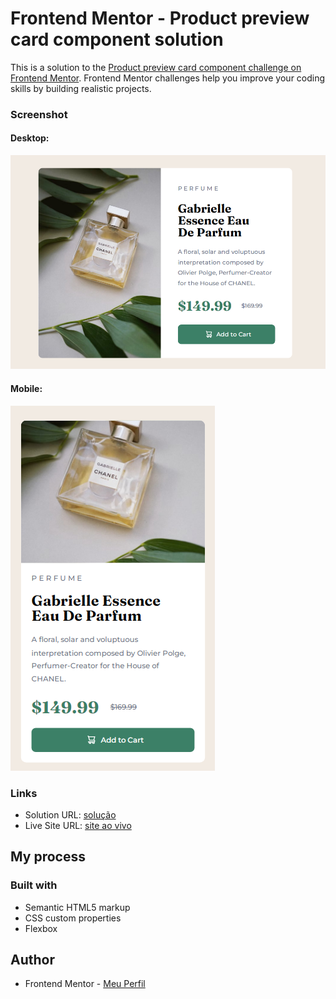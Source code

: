 # Frontend Mentor - Product preview card component solution

This is a solution to the [Product preview card component challenge on Frontend Mentor](https://www.frontendmentor.io/challenges/product-preview-card-component-GO7UmttRfa). Frontend Mentor challenges help you improve your coding skills by building realistic projects. 

### Screenshot
#### Desktop:
![](./design/ScreenshotDesktop.png)

#### Mobile:
![](./design/ScreenshotMobile.jpeg)

### Links

- Solution URL: [solução](https://www.frontendmentor.io/solutions/product-preview-card-component--h1QV6GdnJ)
- Live Site URL: [site ao vivo](https://repositorio-desafios-front-qhc1j2csb-bruno-vr.vercel.app/)

## My process

### Built with

- Semantic HTML5 markup
- CSS custom properties
- Flexbox

## Author

- Frontend Mentor - [Meu Perfil](https://www.frontendmentor.io/profile/Bruno-VR)
